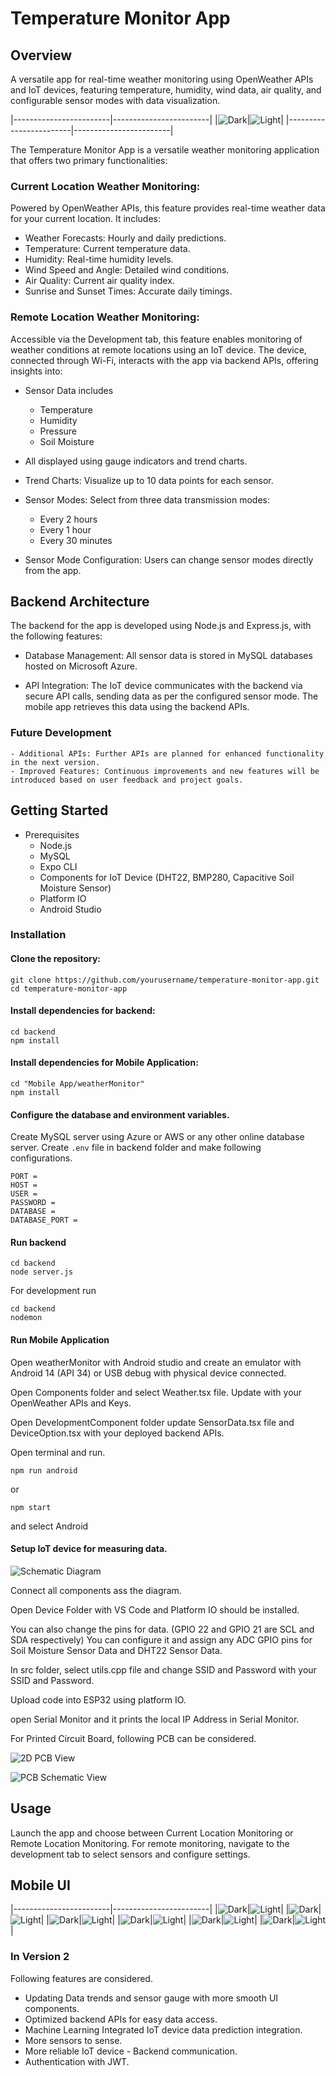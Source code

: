 # Temperature Monitor App

## Overview

A versatile app for real-time weather monitoring using OpenWeather APIs and IoT devices, featuring temperature, humidity, wind data, air quality, and configurable sensor modes with data visualization.

|------------------------|------------------------|
|![Dark](https://github.com/TharushaDinujaya/Temperature-Monitor-App/blob/main/Docs/UI/loading_dark.png)|![Light](https://github.com/TharushaDinujaya/Temperature-Monitor-App/blob/main/Docs/UI/loading_light.png)|
|------------------------|------------------------|

The Temperature Monitor App is a versatile weather monitoring application that offers two primary functionalities:

### Current Location Weather Monitoring:

Powered by OpenWeather APIs, this feature provides real-time weather data for your current location. It includes:

- Weather Forecasts: Hourly and daily predictions.
- Temperature: Current temperature data.
- Humidity: Real-time humidity levels.
- Wind Speed and Angle: Detailed wind conditions.
- Air Quality: Current air quality index.
- Sunrise and Sunset Times: Accurate daily timings.

### Remote Location Weather Monitoring:

Accessible via the Development tab, this feature enables monitoring of weather conditions at remote locations using an IoT device. The device, connected through Wi-Fi, interacts with the app via backend APIs, offering insights into:

- Sensor Data includes

  - Temperature
  - Humidity
  - Pressure
  - Soil Moisture

- All displayed using gauge indicators and trend charts.

- Trend Charts: Visualize up to 10 data points for each sensor.

- Sensor Modes: Select from three data transmission modes:

  - Every 2 hours
  - Every 1 hour
  - Every 30 minutes

- Sensor Mode Configuration: Users can change sensor modes directly from the app.

## Backend Architecture

The backend for the app is developed using Node.js and Express.js, with the following features:

- Database Management: All sensor data is stored in MySQL databases hosted on Microsoft Azure.

- API Integration: The IoT device communicates with the backend via secure API calls, sending data as per the configured sensor mode. The mobile app retrieves this data using the backend APIs.

### Future Development

    - Additional APIs: Further APIs are planned for enhanced functionality in the next version.
    - Improved Features: Continuous improvements and new features will be introduced based on user feedback and project goals.

## Getting Started

- Prerequisites
  - Node.js
  - MySQL
  - Expo CLI
  - Components for IoT Device (DHT22, BMP280, Capacitive Soil Moisture Sensor)
  - Platform IO
  - Android Studio

### Installation

#### Clone the repository:

```
git clone https://github.com/yourusername/temperature-monitor-app.git
cd temperature-monitor-app
```

#### Install dependencies for backend:

```
cd backend
npm install
```

#### Install dependencies for Mobile Application:

```
cd "Mobile App/weatherMonitor"
npm install
```

#### Configure the database and environment variables.

Create MySQL server using Azure or AWS or any other online database server.
Create `.env` file in backend folder and make following configurations.

```
PORT =
HOST =
USER =
PASSWORD =
DATABASE =
DATABASE_PORT =
```

#### Run backend

```
cd backend
node server.js
```

For development run

```
cd backend
nodemon
```

#### Run Mobile Application

Open weatherMonitor with Android studio and create an emulator with Android 14 (API 34) or USB debug with physical device connected.

Open Components folder and select Weather.tsx file. Update with your OpenWeather APIs and Keys.

Open DevelopmentComponent folder update SensorData.tsx file and DeviceOption.tsx with your deployed backend APIs.

Open terminal and run.

```
npm run android
```

or

```
npm start
```

and select Android

#### Setup IoT device for measuring data.

![Schematic Diagram](https://github.com/TharushaDinujaya/Temperature-Monitor-App/blob/main/Device/schematics/Temp_Mon_Schematic.png)

Connect all components ass the diagram.

Open Device Folder with VS Code and Platform IO should be installed.

You can also change the pins for data. (GPIO 22 and GPIO 21 are SCL and SDA respectively)
You can configure it and assign any ADC GPIO pins for Soil Moisture Sensor Data and DHT22 Sensor Data.

In src folder, select utils.cpp file and change SSID and Password with your SSID and Password.

Upload code into ESP32 using platform IO.

open Serial Monitor and it prints the local IP Address in Serial Monitor.

For Printed Circuit Board, following PCB can be considered.

![2D PCB View](https://github.com/TharushaDinujaya/Temperature-Monitor-App/blob/main/Device/schematics/2D%20PCB.png)

![PCB Schematic View](https://github.com/TharushaDinujaya/Temperature-Monitor-App/blob/main/Device/schematics/PCB_Schematic.png)

## Usage

Launch the app and choose between Current Location Monitoring or Remote Location Monitoring.
For remote monitoring, navigate to the development tab to select sensors and configure settings.

## Mobile UI

|------------------------|------------------------|
|![Dark](https://github.com/TharushaDinujaya/Temperature-Monitor-App/blob/main/Docs/UI/loading_dark.png)|![Light](https://github.com/TharushaDinujaya/Temperature-Monitor-App/blob/main/Docs/UI/loading_light.png)|
|![Dark](https://github.com/TharushaDinujaya/Temperature-Monitor-App/blob/main/Docs/UI/main_1_dark.png)|![Light](https://github.com/TharushaDinujaya/Temperature-Monitor-App/blob/main/Docs/UI/main_1_light.png)|
|![Dark](https://github.com/TharushaDinujaya/Temperature-Monitor-App/blob/main/Docs/UI/main_2_dark.png)|![Light](https://github.com/TharushaDinujaya/Temperature-Monitor-App/blob/main/Docs/UI/main_2_light.png)|
|![Dark](https://github.com/TharushaDinujaya/Temperature-Monitor-App/blob/main/Docs/UI/main_3_dark.png)|![Light](https://github.com/TharushaDinujaya/Temperature-Monitor-App/blob/main/Docs/UI/main_3_light.png)|
|![Dark](https://github.com/TharushaDinujaya/Temperature-Monitor-App/blob/main/Docs/UI/dev_1_dark.png)|![Light](https://github.com/TharushaDinujaya/Temperature-Monitor-App/blob/main/Docs/UI/dev_1_light.png)|
|![Dark](https://github.com/TharushaDinujaya/Temperature-Monitor-App/blob/main/Docs/UI/dev_2_dark.png)|![Light](https://github.com/TharushaDinujaya/Temperature-Monitor-App/blob/main/Docs/UI/dev_2_light.png)|

### In Version 2

Following features are considered.

- Updating Data trends and sensor gauge with more smooth UI components.
- Optimized backend APIs for easy data access.
- Machine Learning Integrated IoT device data prediction integration.
- More sensors to sense.
- More reliable IoT device - Backend communication.
- Authentication with JWT.
